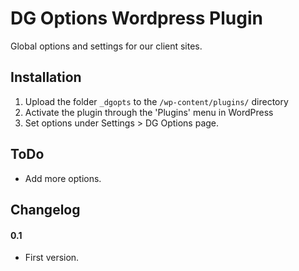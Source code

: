 # DG Options Wordpress Plugin

Global options and settings for our client sites.

## Installation

1. Upload the folder `_dgopts` to the `/wp-content/plugins/` directory
2. Activate the plugin through the 'Plugins' menu in WordPress
3. Set options under Settings > DG Options page.

## ToDo

* Add more options.

## Changelog

#### 0.1
* First version.